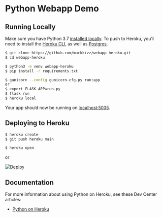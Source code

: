 # Python Webapp Demo

## Running Locally

Make sure you have Python 3.7 [installed locally](http://install.python-guide.org). To push to Heroku, you'll need to install the [Heroku CLI](https://devcenter.heroku.com/articles/heroku-cli), as well as [Postgres](https://devcenter.heroku.com/articles/heroku-postgresql#local-setup).

```bash
$ git clone https://github.com/markkizz/webapp-heroku.git
$ cd webapp-heroku

$ python3 -m venv webapp-heroku
$ pip install -r requirements.txt

$ gunicorn --config gunicorn-cfg.py run:app
or
$ export FLASK_APP=run.py
$ flask run
$ heroku local
```

Your app should now be running on [localhost:5005](http://localhost:5005/).

## Deploying to Heroku

```sh
$ heroku create
$ git push heroku main

$ heroku open
```
or

[![Deploy](https://www.herokucdn.com/deploy/button.svg)](https://heroku.com/deploy)

## Documentation

For more information about using Python on Heroku, see these Dev Center articles:

- [Python on Heroku](https://devcenter.heroku.com/categories/python)